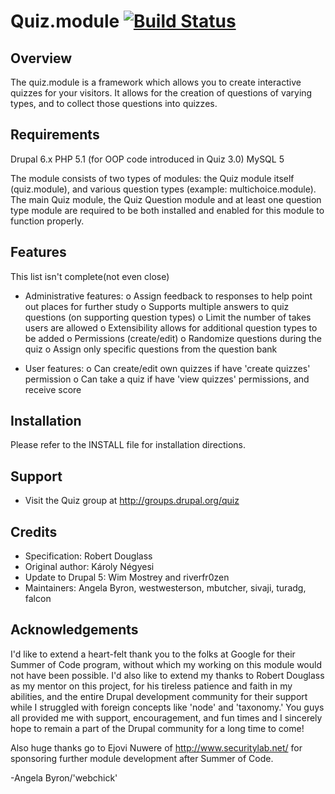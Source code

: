 Quiz.module [![Build Status](https://travis-ci.org/v3kwip/quiz.svg?branch=revert%2Fpsr-0)](https://travis-ci.org/v3kwip/quiz)
====

Overview
--------
The quiz.module is a framework which allows you to create interactive quizzes 
for your visitors. It allows for the creation of questions of varying types, and
to collect those questions into quizzes. 


Requirements
------------
Drupal 6.x
PHP 5.1 (for OOP code introduced in Quiz 3.0)
MySQL 5

The module consists of two types of modules: the Quiz module itself 
(quiz.module), and various question types (example: multichoice.module). The 
main Quiz module, the Quiz Question module and at least one question type module 
are required to be both installed and enabled for this module to function properly.


Features
--------
This list isn't complete(not even close)

 - Administrative features:
    o Assign feedback to responses to help point out places for further study
    o Supports multiple answers to quiz questions (on supporting question types)
    o Limit the number of takes users are allowed
    o Extensibility allows for additional question types to be added
    o Permissions (create/edit)
    o Randomize questions during the quiz
    o Assign only specific questions from the question bank

 - User features:
   o Can create/edit own quizzes if have 'create quizzes' permission
   o Can take a quiz if have 'view quizzes' permissions, and receive score


Installation
------------
Please refer to the INSTALL file for installation directions.


Support
-------
- Visit the Quiz group at http://groups.drupal.org/quiz


Credits
-------
- Specification:      Robert Douglass
- Original author:    Károly Négyesi
- Update to Drupal 5: Wim Mostrey and riverfr0zen
- Maintainers: Angela Byron, westwesterson, mbutcher, sivaji, turadg, falcon


Acknowledgements
----------------
I'd like to extend a heart-felt thank you to the folks at Google for their 
Summer of Code program, without which my working on this module would not have 
been possible. I'd also like to extend my thanks to Robert Douglass as my mentor 
on this project, for his tireless patience and faith in my abilities, and the 
entire Drupal development community for their support while I struggled with
foreign concepts like 'node' and 'taxonomy.' You guys all provided me with 
support, encouragement, and fun times and I sincerely hope to remain a part of 
the Drupal community for a long time to come!

Also huge thanks go to Ejovi Nuwere of http://www.securitylab.net/ for 
sponsoring further module development after Summer of Code.

-Angela Byron/'webchick'
